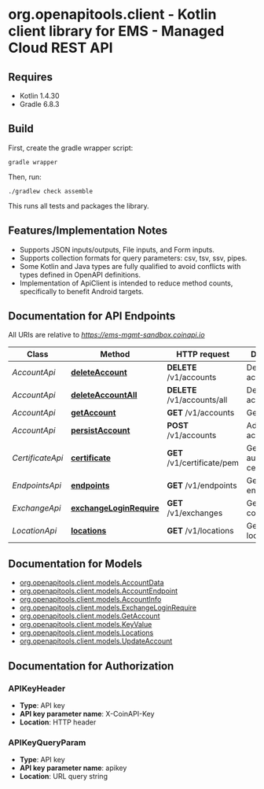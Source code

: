 # org.openapitools.client - Kotlin client library for EMS - Managed Cloud REST API

## Requires

* Kotlin 1.4.30
* Gradle 6.8.3

## Build

First, create the gradle wrapper script:

```
gradle wrapper
```

Then, run:

```
./gradlew check assemble
```

This runs all tests and packages the library.

## Features/Implementation Notes

* Supports JSON inputs/outputs, File inputs, and Form inputs.
* Supports collection formats for query parameters: csv, tsv, ssv, pipes.
* Some Kotlin and Java types are fully qualified to avoid conflicts with types defined in OpenAPI definitions.
* Implementation of ApiClient is intended to reduce method counts, specifically to benefit Android targets.

<a name="documentation-for-api-endpoints"></a>
## Documentation for API Endpoints

All URIs are relative to *https://ems-mgmt-sandbox.coinapi.io*

Class | Method | HTTP request | Description
------------ | ------------- | ------------- | -------------
*AccountApi* | [**deleteAccount**](docs/AccountApi.md#deleteaccount) | **DELETE** /v1/accounts | Delete account
*AccountApi* | [**deleteAccountAll**](docs/AccountApi.md#deleteaccountall) | **DELETE** /v1/accounts/all | Delete all accounts
*AccountApi* | [**getAccount**](docs/AccountApi.md#getaccount) | **GET** /v1/accounts | Get accounts
*AccountApi* | [**persistAccount**](docs/AccountApi.md#persistaccount) | **POST** /v1/accounts | Add or update account
*CertificateApi* | [**certificate**](docs/CertificateApi.md#certificate) | **GET** /v1/certificate/pem | Get authentication certificate
*EndpointsApi* | [**endpoints**](docs/EndpointsApi.md#endpoints) | **GET** /v1/endpoints | Get API endpoints
*ExchangeApi* | [**exchangeLoginRequire**](docs/ExchangeApi.md#exchangeloginrequire) | **GET** /v1/exchanges | Get exchange configuration
*LocationApi* | [**locations**](docs/LocationApi.md#locations) | **GET** /v1/locations | Get site locations


<a name="documentation-for-models"></a>
## Documentation for Models

 - [org.openapitools.client.models.AccountData](docs/AccountData.md)
 - [org.openapitools.client.models.AccountEndpoint](docs/AccountEndpoint.md)
 - [org.openapitools.client.models.AccountInfo](docs/AccountInfo.md)
 - [org.openapitools.client.models.ExchangeLoginRequire](docs/ExchangeLoginRequire.md)
 - [org.openapitools.client.models.GetAccount](docs/GetAccount.md)
 - [org.openapitools.client.models.KeyValue](docs/KeyValue.md)
 - [org.openapitools.client.models.Locations](docs/Locations.md)
 - [org.openapitools.client.models.UpdateAccount](docs/UpdateAccount.md)


<a name="documentation-for-authorization"></a>
## Documentation for Authorization

<a name="APIKeyHeader"></a>
### APIKeyHeader

- **Type**: API key
- **API key parameter name**: X-CoinAPI-Key
- **Location**: HTTP header

<a name="APIKeyQueryParam"></a>
### APIKeyQueryParam

- **Type**: API key
- **API key parameter name**: apikey
- **Location**: URL query string

